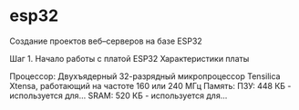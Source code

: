 # esp32
Создание проектов веб–серверов на базе ESP32

Шаг 1. Начало работы с платой ESP32
Характеристики платы

Процессор: Двухъядерный 32-разрядный микропроцессор Tensilica Xtensa, работающий на частоте 160 или 240 МГц
Память:
ПЗУ: 448 КБ - используется для...
SRAM: 520 КБ - используется для...
